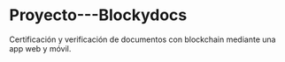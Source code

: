 # Proyecto---Blockydocs
Certificación y verificación de documentos con blockchain mediante una app web y móvil.
